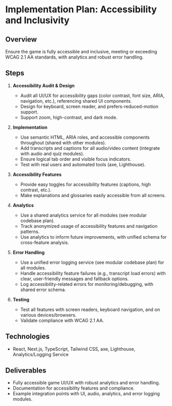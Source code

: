 # Implementation Plan: Accessibility and Inclusivity

## Overview
Ensure the game is fully accessible and inclusive, meeting or exceeding WCAG 2.1 AA standards, with analytics and robust error handling.

## Steps
1. **Accessibility Audit & Design**
   - Audit all UI/UX for accessibility gaps (color contrast, font size, ARIA, navigation, etc.), referencing shared UI components.
   - Design for keyboard, screen reader, and prefers-reduced-motion support.
   - Support zoom, high-contrast, and dark mode.

2. **Implementation**
   - Use semantic HTML, ARIA roles, and accessible components throughout (shared with other modules).
   - Add transcripts and captions for all audio/video content (integrate with audio and quiz modules).
   - Ensure logical tab order and visible focus indicators.
   - Test with real users and automated tools (axe, Lighthouse).

3. **Accessibility Features**
   - Provide easy toggles for accessibility features (captions, high contrast, etc.).
   - Make explanations and glossaries easily accessible from all screens.

4. **Analytics**
   - Use a shared analytics service for all modules (see modular codebase plan).
   - Track anonymized usage of accessibility features and navigation patterns.
   - Use analytics to inform future improvements, with unified schema for cross-feature analysis.

5. **Error Handling**
   - Use a unified error logging service (see modular codebase plan) for all modules.
   - Handle accessibility feature failures (e.g., transcript load errors) with clear, user-friendly messages and fallback options.
   - Log accessibility-related errors for monitoring/debugging, with shared error schema.

6. **Testing**
   - Test all features with screen readers, keyboard navigation, and on various devices/browsers.
   - Validate compliance with WCAG 2.1 AA.

## Technologies
- React, Next.js, TypeScript, Tailwind CSS, axe, Lighthouse, Analytics/Logging Service

## Deliverables
- Fully accessible game UI/UX with robust analytics and error handling.
- Documentation for accessibility features and compliance.
- Example integration points with UI, audio, analytics, and error logging modules.
